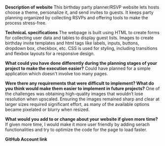 
**Description of website**
  This birthday party planner/RSVP website lets hosts choose a theme, personalize it, and send invites to guests. 
  It keeps party planning organized by collecting RSVPs and offering tools to make the process stress-free.

**TechnicaL specifications**
  The webpage is built using HTML to create forms for collecting user data and tables to display guest lists. 
  Images to create birthday invite templates and html tags like labels, inputs, buttons, dropdown box, checkbox, etc.
  CSS is used for styling, including transitions and flexbox layouts for a responsive design.
  
**What could you have done differently during the planning stages of your project to make the execution easier?**
 Could have planned for a simple application which doesn't involve too many pages.
 
**Were there any requirements that were difficult to implement? What do you think would make them easier to implement in future projects?**
  One of the challenges was obtaining high-quality images that wouldn’t lose resolution when upscaled. 
  Ensuring the images remained sharp and clear at larger sizes required significant effort, as many of the available options became pixelated or blurry when resized. 
  
**What would you add to or change about your website if given more time?**
 If given more time, I would make it more user friendly  by adding serach functionalities and try to optimize the code for the page to load faster.
 
**GitHub Account link**
